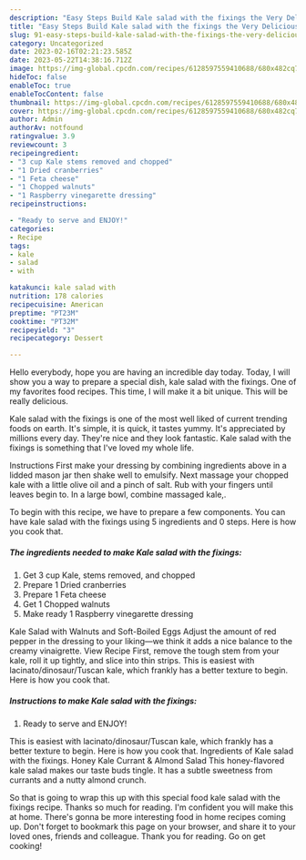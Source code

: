```yaml
---
description: "Easy Steps Build Kale salad with the fixings the Very Delicious}"
title: "Easy Steps Build Kale salad with the fixings the Very Delicious}"
slug: 91-easy-steps-build-kale-salad-with-the-fixings-the-very-delicious
category: Uncategorized
date: 2023-02-16T02:21:23.585Z
date: 2023-05-22T14:38:16.712Z
image: https://img-global.cpcdn.com/recipes/6128597559410688/680x482cq70/kale-salad-with-the-fixings-recipe-main-photo.jpg
hideToc: false
enableToc: true
enableTocContent: false
thumbnail: https://img-global.cpcdn.com/recipes/6128597559410688/680x482cq70/kale-salad-with-the-fixings-recipe-main-photo.jpg
cover: https://img-global.cpcdn.com/recipes/6128597559410688/680x482cq70/kale-salad-with-the-fixings-recipe-main-photo.jpg
author: Admin
authorAv: notfound
ratingvalue: 3.9
reviewcount: 3
recipeingredient:
- "3 cup Kale stems removed and chopped"
- "1 Dried cranberries"
- "1 Feta cheese"
- "1 Chopped walnuts"
- "1 Raspberry vinegarette dressing"
recipeinstructions:

- "Ready to serve and ENJOY!"
categories:
- Recipe
tags:
- kale
- salad
- with

katakunci: kale salad with 
nutrition: 178 calories
recipecuisine: American
preptime: "PT23M"
cooktime: "PT32M"
recipeyield: "3"
recipecategory: Dessert

---
```



Hello everybody, hope you are having an incredible day today. Today, I will show you a way to prepare a special dish, kale salad with the fixings. One of my favorites food recipes. This time, I will make it a bit unique. This will be really delicious.

Kale salad with the fixings is one of the most well liked of current trending foods on earth. It's simple, it is quick, it tastes yummy. It's appreciated by millions every day. They're nice and they look fantastic. Kale salad with the fixings is something that I've loved my whole life.

Instructions First make your dressing by combining ingredients above in a lidded mason jar then shake well to emulsify. Next massage your chopped kale with a little olive oil and a pinch of salt. Rub with your fingers until leaves begin to. In a large bowl, combine massaged kale,.


To begin with this recipe, we have to prepare a few components. You can have kale salad with the fixings using 5 ingredients and 0 steps. Here is how you cook that.

<!--inarticleads1-->

##### The ingredients needed to make Kale salad with the fixings:

1. Get 3 cup Kale, stems removed, and chopped
1. Prepare 1 Dried cranberries
1. Prepare 1 Feta cheese
1. Get 1 Chopped walnuts
1. Make ready 1 Raspberry vinegarette dressing


Kale Salad with Walnuts and Soft-Boiled Eggs Adjust the amount of red pepper in the dressing to your liking—we think it adds a nice balance to the creamy vinaigrette. View Recipe First, remove the tough stem from your kale, roll it up tightly, and slice into thin strips. This is easiest with lacinato/dinosaur/Tuscan kale, which frankly has a better texture to begin. Here is how you cook that. 

<!--inarticleads2-->

##### Instructions to make Kale salad with the fixings:


1. Ready to serve and ENJOY!

This is easiest with lacinato/dinosaur/Tuscan kale, which frankly has a better texture to begin. Here is how you cook that. Ingredients of Kale salad with the fixings. Honey Kale Currant &amp; Almond Salad This honey-flavored kale salad makes our taste buds tingle. It has a subtle sweetness from currants and a nutty almond crunch. 

So that is going to wrap this up with this special food kale salad with the fixings recipe. Thanks so much for reading. I'm confident you will make this at home. There's gonna be more interesting food in home recipes coming up. Don't forget to bookmark this page on your browser, and share it to your loved ones, friends and colleague. Thank you for reading. Go on get cooking!
